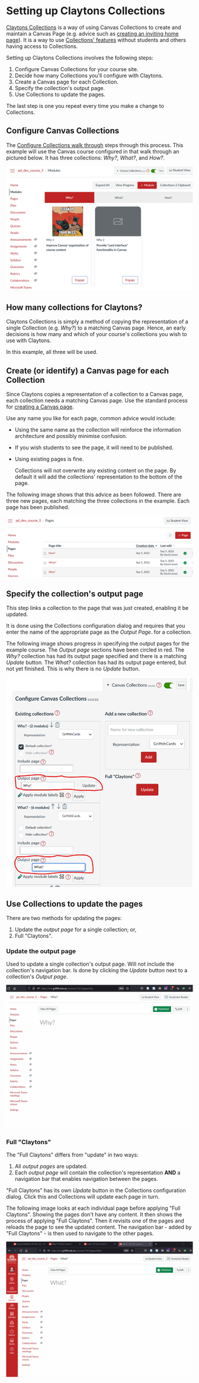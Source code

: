 # Setting up Claytons Collections

[Claytons Collections](../../getting-started/use/types.md#claytons-collections) is a way of using Canvas Collections to create and maintain a Canvas Page (e.g. advice such as [creating an inviting home page](https://community.canvaslms.com/t5/Canvas-Instructional-Designer/Creating-an-inviting-course-home-page/ba-p/267236)). It is a way to use [Collections' features](../../features.md) without students and others having access to Collections.

Setting up Claytons Collections involves the following steps:

1. Configure Canvas Collections for your course site.
2. Decide how many Collections you'll configure with Claytons.
3. Create a Canvas page for each Collection.
4. Specify the collection's output page.
5. Use Collections to update the pages.

The last step is one you repeat every time you make a change to Collections.

## Configure Canvas Collections

The [Configure Collections walk through](./configure-collections.md) steps through this process. This example will use the Canvas course configured in that walk through an pictured below. It has three collections: _Why?_, _What?_, and _How?_.

![](pics/claytonsOriginalCourse.png)  

## How many collections for Claytons?

Claytons Collections is simply a method of copying the representation of a single Collection (e.g. _Why?_) to a matching Canvas page. Hence, an early decisions is how many and which of your course's collections you wish to use with Claytons.

In this example, all three will be used.

## Create (or identify) a Canvas page for each Collection

Since Claytons copies a representation of a collection to a Canvas page, each collection needs a matching Canvas page. Use the standard process for [creating a Canvas page](https://community.canvaslms.com/t5/Instructor-Guide/How-do-I-create-a-new-page-in-a-course/ta-p/1031). 

Use any name you like for each page, common advice would include:

- Using the same name as the collection will reinforce the information architecture and possibly minimise confusion.
- If you wish students to see the page, it will need to be published.
- Using existing pages is fine.

    Collections will not overwrite any existing content on the page. By default it will add the collections' representation to the bottom of the page.

The following image shows that this advice as been followed. There are three new pages, each matching the three collections in the example. Each page has been published.

![](pics/threePagesCreated.png)  

## Specify the collection's output page 

This step links a collection to the page that was just created, enabling it be updated.

It is done using the Collections configuration dialog and requires that you enter the name of the appropriate page as the _Output Page_. for a collection.

The following image shows progress in specifying the output pages for the example course. The _Output page_ sections have been circled in red. The _Why?_ collection has had its output page specified and there is a matching _Update_ button. The _What?_ collection has had its output page entered, but not yet finished. This is why there is no _Update_ button.

![](pics/specifyOutputPage.png)  

## Use Collections to update the pages

There are two methods for updating the pages:

1. Update the _output page_ for a single collection; or,
2. Full "Claytons".

### Update the output page

Used to update a single collection's output page.  Will not include the collection's navigation bar. Is done by clicking the _Update_ button next to a collection's _Output page_. 

![](pics/useOutputUpdateAnimation.gif)

### Full "Claytons"

The "Full Claytons" differs from "update" in two ways:

1. All _output pages_ are updated.
2. Each _output page_ will contain the collection's representation **AND** a navigation bar that enables navigation between the pages.

"Full Claytons" has its own _Update_ button in the Collections configuration dialog. Click this and Collections will update each page in turn. 

The following image looks at each individual page before applying "Full Claytons". Showing the pages don't have any content. It then shows the process of applying "Full Claytons". Then it revisits one of the pages and reloads the page to see the updated content. The navigation bar - added by "Full Claytons" - is then used to navigate to the other pages.

![](pics/fullClaytonsAnimation.gif)